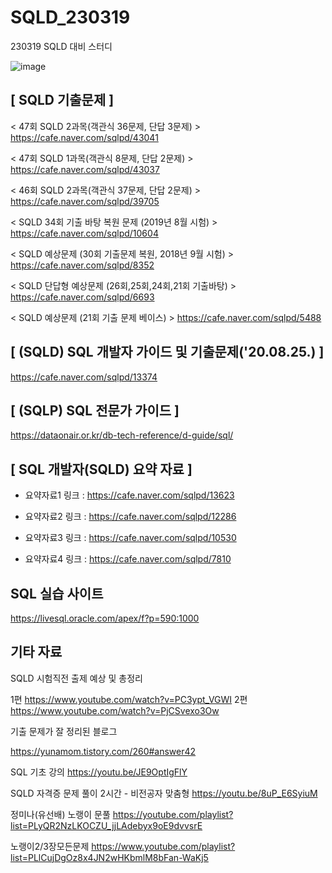 # SQLD_230319
230319 SQLD 대비 스터디

![image](https://user-images.githubusercontent.com/119299742/221460030-36c82566-c447-4adf-b5f4-c26c40619a03.png)

## [ SQLD 기출문제 ]
< 47회 SQLD 2과목(객관식 36문제, 단답 3문제) >
https://cafe.naver.com/sqlpd/43041

< 47회 SQLD 1과목(객관식 8문제, 단답 2문제) >
https://cafe.naver.com/sqlpd/43037

< 46회 SQLD 2과목(객관식 37문제, 단답 2문제)  >
https://cafe.naver.com/sqlpd/39705

< SQLD 34회 기출 바탕 복원 문제 (2019년 8월 시험) >
https://cafe.naver.com/sqlpd/10604

< SQLD 예상문제 (30회 기출문제 복원, 2018년 9월 시험) >
https://cafe.naver.com/sqlpd/8352

< SQLD 단답형 예상문제 (26회,25회,24회,21회 기출바탕) >
https://cafe.naver.com/sqlpd/6693

< SQLD 예상문제 (21회 기출 문제 베이스) >
https://cafe.naver.com/sqlpd/5488

## [ (SQLD) SQL 개발자 가이드 및 기출문제('20.08.25.) ]
https://cafe.naver.com/sqlpd/13374

## [ (SQLP) SQL 전문가 가이드 ]
https://dataonair.or.kr/db-tech-reference/d-guide/sql/

## [ SQL 개발자(SQLD) 요약 자료 ]

* 요약자료1 링크 : https://cafe.naver.com/sqlpd/13623

* 요약자료2 링크 : https://cafe.naver.com/sqlpd/12286

* 요약자료3 링크 : https://cafe.naver.com/sqlpd/10530

* 요약자료4 링크 : https://cafe.naver.com/sqlpd/7810


## SQL 실습 사이트 
https://livesql.oracle.com/apex/f?p=590:1000

## 기타 자료

SQLD 시험직전 출제 예상 및 총정리

1편
https://www.youtube.com/watch?v=PC3ypt_VGWI
2편
https://www.youtube.com/watch?v=PjCSvexo3Ow

기출 문제가 잘 정리된 블로그

https://yunamom.tistory.com/260#answer42

SQL 기초 강의
https://youtu.be/JE9OptIgFlY

SQLD 자격증 문제 풀이 2시간 - 비전공자 맞춤형
https://youtu.be/8uP_E6SyiuM

정미나(유선배) 노랭이 문풀
https://youtube.com/playlist?list=PLyQR2NzLKOCZU_jjLAdebyx9oE9dvvsrE

노랭이2/3장모든문제
https://www.youtube.com/playlist?list=PLlCujDgOz8x4JN2wHKbmlM8bFan-WaKj5
